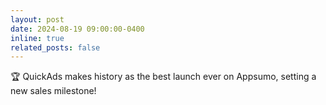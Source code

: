```yaml
---
layout: post
date: 2024-08-19 09:00:00-0400
inline: true
related_posts: false
---
```


🏆 QuickAds makes history as the best launch ever on Appsumo, setting a new sales milestone!


